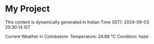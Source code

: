 # My Project

This content is dynamically generated in Indian Time (IST): 2024-09-03 20:30:14 IST


Current Weather in Coimbatore:
Temperature: 24.88 °C
Condition: haze
